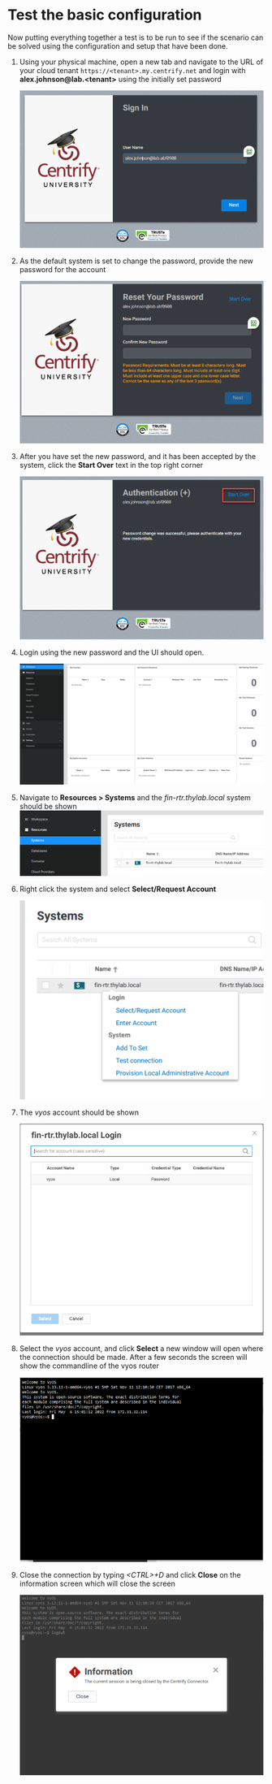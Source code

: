# Test the basic configuration

Now putting everything together a test is to be run to see if the scenario can be solved using the configuration and setup that have been done.

1. Using your physical machine, open a new tab and navigate to the URL of your cloud tenant ``https://<tenant>.my.centrify.net`` and login with **alex.johnson@lab.<tenant\>** using the initially set password

    ![Connector lab environment](../images/lab-A-056.png)

2. As the default system is set to change the password, provide the new password for the account

    ![Connector lab environment](../images/lab-A-057.png)

3. After you have set the new password, and it has been accepted by the system, click the **Start Over** text in the top right corner

    ![Connector lab environment](../images/lab-A-058.png)

4. Login using the new password and the UI should open.

    ![Connector lab environment](../images/lab-A-059.png)

5. Navigate to **Resources > Systems** and the *fin-rtr.thylab.local* system should be shown
    ![Connector lab environment](../images/lab-A-061.png)

6. Right click the system and select **Select/Request Account**

    ![Connector lab environment](../images/lab-A-062.png)

7. The *vyos* account should be shown

    ![Connector lab environment](../images/lab-A-063.png)

8. Select the *vyos* account, and click **Select** a new window will open where the connection should be made. After a few seconds the screen will show the commandline of the vyos router

    ![Connector lab environment](../images/lab-A-065.png)

9. Close the connection by typing *<CTRL\>+D* and click **Close** on the information screen which will close the screen

    ![Connector lab environment](../images/lab-A-066.png)
